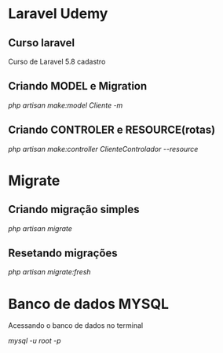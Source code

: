 # Laravel Udemy
## Curso laravel

Curso de Laravel 5.8 cadastro

## Criando MODEL e Migration

*php artisan make:model Cliente -m*

## Criando CONTROLER e RESOURCE(rotas)

*php artisan make:controller ClienteControlador --resource*

# Migrate

## Criando migração simples

*php artisan migrate*

## Resetando migrações

*php artisan migrate:fresh*

# Banco de dados MYSQL

Acessando o banco de dados no terminal
 
*mysql -u root -p*